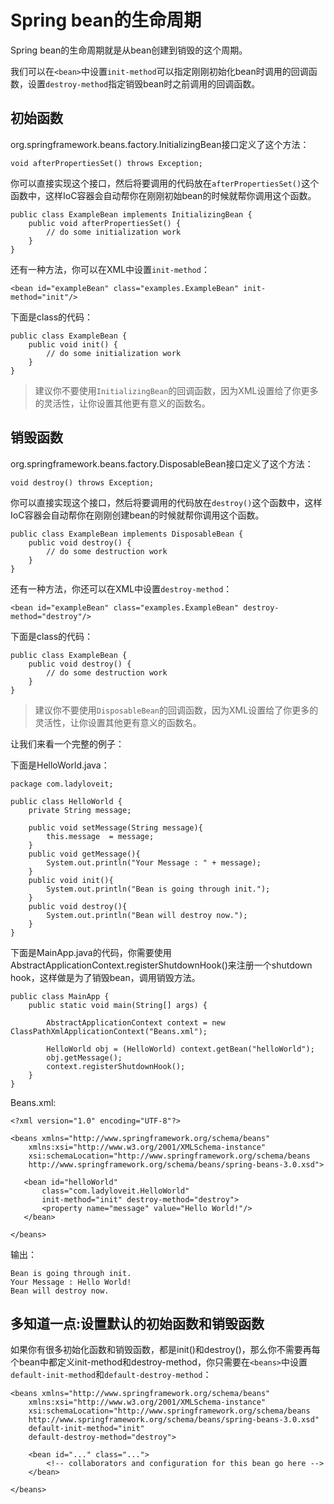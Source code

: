 # Spring bean的生命周期

Spring bean的生命周期就是从bean创建到销毁的这个周期。

我们可以在`<bean>`中设置`init-method`可以指定刚刚初始化bean时调用的回调函数，设置`destroy-method`指定销毁bean时之前调用的回调函数。

## 初始函数

org.springframework.beans.factory.InitializingBean接口定义了这个方法：

	void afterPropertiesSet() throws Exception;

你可以直接实现这个接口，然后将要调用的代码放在`afterPropertiesSet()`这个函数中，这样IoC容器会自动帮你在刚刚初始bean的时候就帮你调用这个函数。

	public class ExampleBean implements InitializingBean {
		public void afterPropertiesSet() {
			// do some initialization work
		}
	}

还有一种方法，你可以在XML中设置`init-method`：

	<bean id="exampleBean" class="examples.ExampleBean" init-method="init"/>

下面是class的代码：

	public class ExampleBean {
		public void init() {
			// do some initialization work
		}
	}

> 建议你不要使用`InitializingBean`的回调函数，因为XML设置给了你更多的灵活性，让你设置其他更有意义的函数名。

## 销毁函数

org.springframework.beans.factory.DisposableBean接口定义了这个方法：

	void destroy() throws Exception;

你可以直接实现这个接口，然后将要调用的代码放在`destroy()`这个函数中，这样IoC容器会自动帮你在刚刚创建bean的时候就帮你调用这个函数。

	public class ExampleBean implements DisposableBean {
		public void destroy() {
			// do some destruction work
		}
	}

还有一种方法，你还可以在XML中设置`destroy-method`：

	<bean id="exampleBean" class="examples.ExampleBean" destroy-method="destroy"/>


下面是class的代码：

	public class ExampleBean {
		public void destroy() {
			// do some destruction work
		}
	}

> 建议你不要使用`DisposableBean`的回调函数，因为XML设置给了你更多的灵活性，让你设置其他更有意义的函数名。

让我们来看一个完整的例子：

下面是HelloWorld.java：

	package com.ladyloveit;

	public class HelloWorld {
		private String message;

		public void setMessage(String message){
			this.message  = message;
		}
		public void getMessage(){
			System.out.println("Your Message : " + message);
		}
		public void init(){
			System.out.println("Bean is going through init.");
		}
		public void destroy(){
			System.out.println("Bean will destroy now.");
		}
	}

下面是MainApp.java的代码，你需要使用AbstractApplicationContext.registerShutdownHook()来注册一个shutdown hook，这样做是为了销毁bean，调用销毁方法。

	public class MainApp {
		public static void main(String[] args) {

			AbstractApplicationContext context = new ClassPathXmlApplicationContext("Beans.xml");

			HelloWorld obj = (HelloWorld) context.getBean("helloWorld");
			obj.getMessage();
			context.registerShutdownHook();
		}
	}

Beans.xml:

	<?xml version="1.0" encoding="UTF-8"?>

	<beans xmlns="http://www.springframework.org/schema/beans"
	    xmlns:xsi="http://www.w3.org/2001/XMLSchema-instance"
	    xsi:schemaLocation="http://www.springframework.org/schema/beans
	    http://www.springframework.org/schema/beans/spring-beans-3.0.xsd">

	   <bean id="helloWorld" 
	       class="com.ladyloveit.HelloWorld"
	       init-method="init" destroy-method="destroy">
	       <property name="message" value="Hello World!"/>
	   </bean>

	</beans>

输出：

	Bean is going through init.
	Your Message : Hello World!
	Bean will destroy now.

## 多知道一点:设置默认的初始函数和销毁函数

如果你有很多初始化函数和销毁函数，都是init()和destroy()，那么你不需要再每个bean中都定义init-method和destroy-method，你只需要在`<beans>`中设置`default-init-method`和`default-destroy-method`：

	<beans xmlns="http://www.springframework.org/schema/beans"
		xmlns:xsi="http://www.w3.org/2001/XMLSchema-instance"
		xsi:schemaLocation="http://www.springframework.org/schema/beans
		http://www.springframework.org/schema/beans/spring-beans-3.0.xsd"
		default-init-method="init" 
		default-destroy-method="destroy">

		<bean id="..." class="...">
			<!-- collaborators and configuration for this bean go here -->
		</bean>

	</beans>